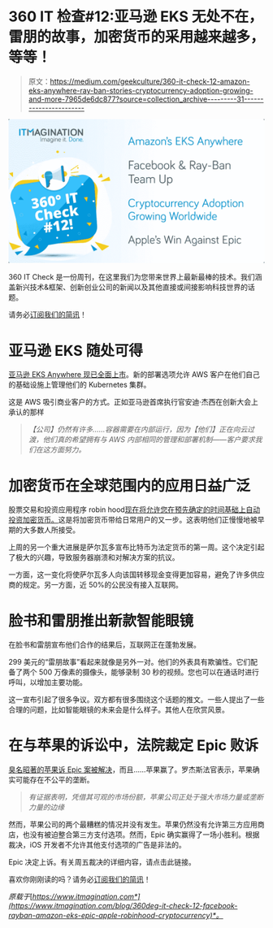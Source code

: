 # 360 IT 检查#12:亚马逊 EKS 无处不在，雷朋的故事，加密货币的采用越来越多，等等！

> 原文：<https://medium.com/geekculture/360-it-check-12-amazon-eks-anywhere-ray-ban-stories-cryptocurrency-adoption-growing-and-more-7965de6dc877?source=collection_archive---------31----------------------->

![](img/7f9a09880c7c1122243fe975b6fd63ad.png)

360 IT Check 是一份周刊，在这里我们为您带来世界上最新最棒的技术。我们涵盖新兴技术&框架、创新创业公司的新闻以及其他直接或间接影响科技世界的话题。 **‍**

请务必[订阅我们的简讯](https://www.itmagination.com/newsletters/360-it-check)！

# 亚马逊 EKS 随处可得

[亚马逊 EKS Anywhere 现已全面上市](https://aws.amazon.com/blogs/aws/amazon-eks-anywhere-now-generally-available-to-create-and-manage-kubernetes-clusters-on-premises/)。新的部署选项允许 AWS 客户在他们自己的基础设施上管理他们的 Kubernetes 集群。

这是 AWS 吸引商业客户的方式。正如亚马逊首席执行官安迪·杰西在创新大会上承认的那样

> *【公司】仍然有许多……容器需要在内部运行，因为【他们】正在向云过渡，他们真的希望拥有与 AWS 内部相同的管理和部署机制——客户要求我们在这方面努力。*

# 加密货币在全球范围内的应用日益广泛

股票交易和投资应用程序 robin hood[现在将允许您在预先确定的时间基础上自动投资加密货币。](https://www.theverge.com/2021/9/8/22663251/robinhood-cryptocurrency-recurring-investment-dollar-cost-averaging-bitcoin-ethereum)这是将加密货币带给日常用户的又一步。这表明他们正慢慢地被早期的大多数人所接受。

上周的另一个重大进展是萨尔瓦多宣布比特币为法定货币的第一周。这个决定引起了极大的兴趣，导致服务器崩溃和对解决方案的抗议。

一方面，这一变化将使萨尔瓦多人向该国转移现金变得更加容易，避免了许多供应商的规定。另一方面，近 50%的公民没有接入互联网。

# 脸书和雷朋推出新款智能眼镜

在脸书和雷朋宣布他们合作的结果后，互联网正在蓬勃发展。

299 美元的“雷朋故事”看起来就像是另外一对。他们的外表具有欺骗性。它们配备了两个 500 万像素的摄像头，能够录制 30 秒的视频。您也可以在通话时进行呼叫，以增加主要功能。

这一宣布引起了很多争议。双方都有很多围绕这个话题的推文。一些人提出了一些合理的问题，比如智能眼镜的未来会是什么样子。其他人在欣赏风景。

# 在与苹果的诉讼中，法院裁定 Epic 败诉

[臭名昭著的苹果诉 Epic 案被解决](https://www.theverge.com/2021/9/12/22670269/epic-files-appeal-fortnite-legal-battle)，而且……苹果赢了。罗杰斯法官表示，苹果确实可能存在不公平的垄断。

> *有证据表明，凭借其可观的市场份额，苹果公司正处于强大市场力量或垄断力量的边缘*

然而，苹果公司的两个最糟糕的情况并没有发生。苹果仍然没有允许第三方应用商店，也没有被迫整合第三方支付选项。然而，Epic 确实赢得了一场小胜利。根据裁决，iOS 开发者不允许其他支付选项的广告是非法的。

Epic 决定上诉。有关周五裁决的详细内容，请点击此链接。

喜欢你刚刚读的吗？请务必[订阅我们的简讯](https://www.itmagination.com/newsletters/360-it-check)！

*原载于*[*https://www.itmagination.com*](https://www.itmagination.com/blog/360deg-it-check-12-facebook-rayban-amazon-eks-epic-apple-robinhood-cryptocurrency)*。*